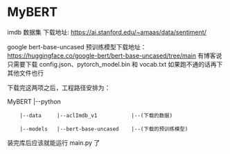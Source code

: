 # MyBERT

imdb 数据集 下载地址:
https://ai.stanford.edu/~amaas/data/sentiment/

google bert-base-uncased 预训练模型下载地址：
https://huggingface.co/google-bert/bert-base-uncased/tree/main
有博客说只需要下载 config.json、pytorch_model.bin 和 vocab.txt
如果跑不通的话再下其他文件也行

下载完这两项之后，工程路径安排为：

MyBERT  |--python

        |--data     |--aclImdb_v1           |--(下载的数据)
        
        |--models   |--bert-base-uncased    |--(下载的预训练模型)

装完库后应该就能运行 main.py 了

